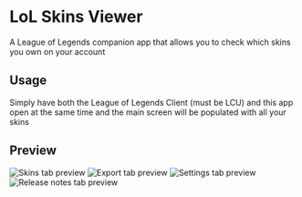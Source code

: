 # LoL Skins Viewer

A League of Legends companion app that allows you to check which skins you own on your account

## Usage

Simply have both the League of Legends Client (must be LCU) and this app open at the same time and the main screen will be populated with all your skins

## Preview

![Skins tab preview](https://image.noelshack.com/fichiers/2019/17/2/1555983214-annotation-2019-04-23-032616.png)
![Export tab preview](https://image.noelshack.com/fichiers/2019/17/2/1555983241-annotation-2019-04-23-032635.png)
![Settings tab preview](https://image.noelshack.com/fichiers/2019/17/2/1555983358-annotation-2019-04-23-032656.png)
![Release notes tab preview](https://image.noelshack.com/fichiers/2019/17/2/1555983375-annotation-2019-04-23-032712.png)

